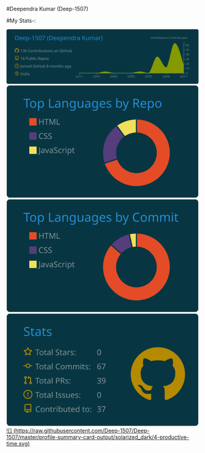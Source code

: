 #Deependra Kumar (Deep-1507)


#My Stats-:

[![](https://raw.githubusercontent.com/Deep-1507/Deep-1507/master/profile-summary-card-output/solarized_dark/0-profile-details.svg)](https://github.com/vn7n24fzkq/github-profile-summary-cards)
[![](https://raw.githubusercontent.com/Deep-1507/Deep-1507/master/profile-summary-card-output/solarized_dark/1-repos-per-language.svg)](https://github.com/vn7n24fzkq/github-profile-summary-cards) [![](https://raw.githubusercontent.com/Deep-1507/Deep-1507/master/profile-summary-card-output/solarized_dark/2-most-commit-language.svg)](https://github.com/vn7n24fzkq/github-profile-summary-cards)
[![](https://raw.githubusercontent.com/Deep-1507/Deep-1507/master/profile-summary-card-output/solarized_dark/3-stats.svg)](https://github.com/vn7n24fzkq/github-profile-summary-cards) [![] (https://raw.githubusercontent.com/Deep-1507/Deep-1507/master/profile-summary-card-output/solarized_dark/4-productive-time.svg)](https://github.com/vn7n24fzkq/github-profile-summary-cards)

